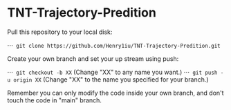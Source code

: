 # TNT-Trajectory-Predition

Pull this repository to your local disk:

⋅⋅⋅``` git clone https://github.com/Henry1iu/TNT-Trajectory-Predition.git```

Create your own branch and set your up stream using push:

⋅⋅⋅``` git checkout -b XX``` (Change "XX" to any name you want.)
⋅⋅⋅``` git push -u origin XX``` (Change "XX" to the name you specified for your branch.)

Remember you can only modify the code inside your own branch, and don't touch the code in "main" branch.
